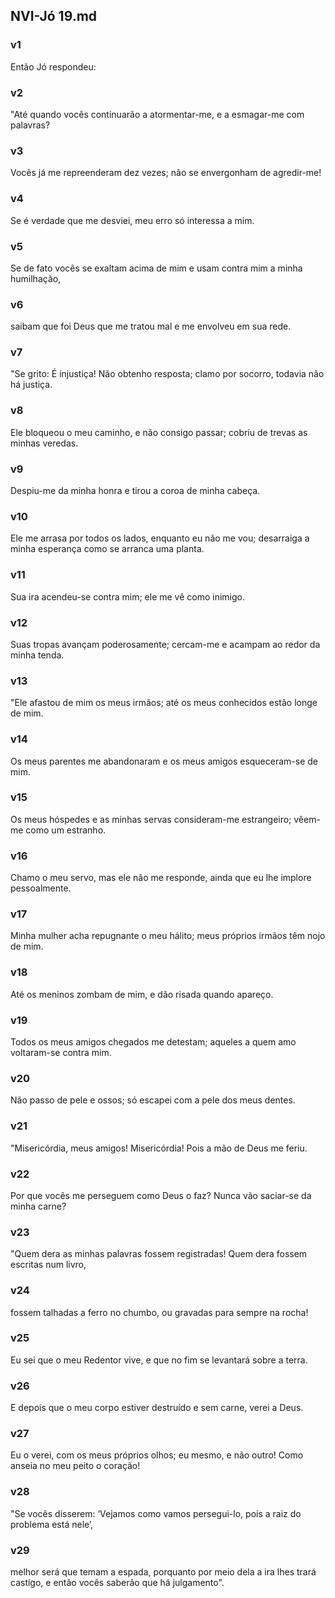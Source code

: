 ## NVI-Jó 19.md
### v1
 Então Jó respondeu:
### v2
 "Até quando vocês continuarão a atormentar-me, e a esmagar-me com palavras?
### v3
 Vocês já me repreenderam dez vezes; não se envergonham de agredir-me!
### v4
 Se é verdade que me desviei, meu erro só interessa a mim.
### v5
 Se de fato vocês se exaltam acima de mim e usam contra mim a minha humilhação,
### v6
 saibam que foi Deus que me tratou mal e me envolveu em sua rede.
### v7
 "Se grito: É injustiça! Não obtenho resposta; clamo por socorro, todavia não há justiça.
### v8
 Ele bloqueou o meu caminho, e não consigo passar; cobriu de trevas as minhas veredas.
### v9
 Despiu-me da minha honra e tirou a coroa de minha cabeça.
### v10
 Ele me arrasa por todos os lados, enquanto eu não me vou; desarraiga a minha esperança como se arranca uma planta.
### v11
 Sua ira acendeu-se contra mim; ele me vê como inimigo.
### v12
 Suas tropas avançam poderosamente; cercam-me e acampam ao redor da minha tenda.
### v13
 "Ele afastou de mim os meus irmãos; até os meus conhecidos estão longe de mim.
### v14
 Os meus parentes me abandonaram e os meus amigos esqueceram-se de mim.
### v15
 Os meus hóspedes e as minhas servas consideram-me estrangeiro; vêem-me como um estranho.
### v16
 Chamo o meu servo, mas ele não me responde, ainda que eu lhe implore pessoalmente.
### v17
 Minha mulher acha repugnante o meu hálito; meus próprios irmãos têm nojo de mim.
### v18
 Até os meninos zombam de mim, e dão risada quando apareço.
### v19
 Todos os meus amigos chegados me detestam; aqueles a quem amo voltaram-se contra mim.
### v20
 Não passo de pele e ossos; só escapei com a pele dos meus dentes.
### v21
 "Misericórdia, meus amigos! Misericórdia! Pois a mão de Deus me feriu.
### v22
 Por que vocês me perseguem como Deus o faz? Nunca vão saciar-se da minha carne?
### v23
 "Quem dera as minhas palavras fossem registradas! Quem dera fossem escritas num livro,
### v24
 fossem talhadas a ferro no chumbo, ou gravadas para sempre na rocha!
### v25
 Eu sei que o meu Redentor vive, e que no fim se levantará sobre a terra.
### v26
 E depois que o meu corpo estiver destruído e sem carne, verei a Deus.
### v27
 Eu o verei, com os meus próprios olhos; eu mesmo, e não outro! Como anseia no meu peito o coração!
### v28
 "Se vocês disserem: ‘Vejamos como vamos persegui-lo, pois a raiz do problema está nele’,
### v29
 melhor será que temam a espada, porquanto por meio dela a ira lhes trará castigo, e então vocês saberão que há julgamento".
